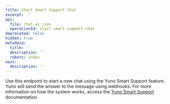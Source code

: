 ```yaml
---
title: Start Smart Support Chat
excerpt: ''
api:
  file: chat-ai.json
  operationId: start-smart-support-chat
deprecated: false
hidden: true
metadata:
  title: ''
  description: ''
  robots: index
next:
  description: ''
---
```

Use this endpoint to start a new chat using the Yuno Smart Support feature. Yuno will send the answer to the message using webhooks. For more information on how the system works, access the [Yuno Smart Support](doc:yuno-smart-support)  documentation.